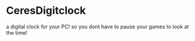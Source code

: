 # CeresDigitclock
a digital clock for your PC! so you dont have to pause your games to look at the time!

